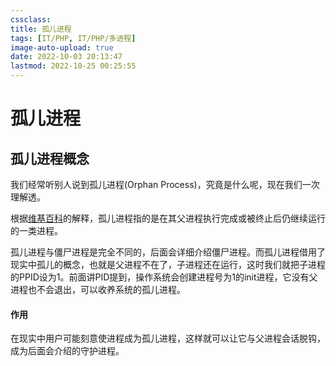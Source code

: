 ```yaml
---
cssclass:
title: 孤儿进程
tags: [IT/PHP, IT/PHP/多进程]
image-auto-upload: true
date: 2022-10-03 20:13:47
lastmod: 2022-10-25 00:25:55
---
```

# 孤儿进程
## 孤儿进程概念

我们经常听别人说到孤儿进程(Orphan Process)，究竟是什么呢，现在我们一次理解透。

根据[维基百科](http://zh.wikipedia.org/wiki/%E5%AD%A4%E5%84%BF%E8%BF%9B%E7%A8%8B)的解释，孤儿进程指的是在其父进程执行完成或被终止后仍继续运行的一类进程。

孤儿进程与僵尸进程是完全不同的，后面会详细介绍僵尸进程。而孤儿进程借用了现实中孤儿的概念，也就是父进程不在了，子进程还在运行，这时我们就把子进程的PPID设为1。前面讲PID提到，操作系统会创建进程号为1的init进程，它没有父进程也不会退出，可以收养系统的孤儿进程。

#### 作用

在现实中用户可能刻意使进程成为孤儿进程，这样就可以让它与父进程会话脱钩，成为后面会介绍的守护进程。